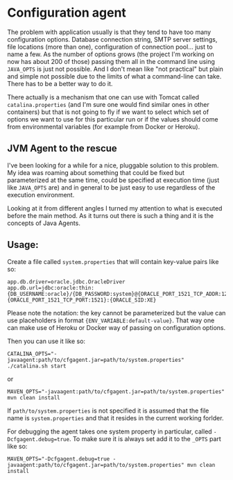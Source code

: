 # Configuration agent

The problem with application usually is that they tend to have too many configuration options. Database connection string, SMTP server settings, file locations (more than one), configuration of connection pool... just to name a few. As the number of options grows (the project I'm working on now has about 200 of those) passing them all in the command line using ```JAVA_OPTS``` is just not possible. And I don't mean like "not practical" but plain and simple not possible due to the limits of what a command-line can take. There has to be a better way to do it.

There actually is a mechanism that one can use with Tomcat called ```catalina.properties``` (and I'm sure one would find similar ones in other containers) but that is not going to fly if we want to select which set of options we want to use for this particular run or if the values should come from environmental variables (for example from Docker or Heroku).

## JVM Agent to the rescue

I've been looking for a while for a nice, pluggable solution to this problem. My idea was roaming about something that could be fixed but parameterized at the same time, could be specified at execution time (just like ```JAVA_OPTS``` are) and in general to be just easy to use regardless of the execution environment.

Looking at it from different angles I turned my attention to what is executed before the main method. As it turns out there is such a thing and it is the concepts of Java Agents.

## Usage:

Create a file called ```system.properties``` that will contain key-value pairs like so:

```
app.db.driver=oracle.jdbc.OracleDriver
app.db.url=jdbc:oracle:thin:{DB_USERNAME:oracle}/{DB_PASSWORD:system}@{ORACLE_PORT_1521_TCP_ADDR:127.0.0.1}:{ORACLE_PORT_1521_TCP_PORT:1521}:{ORACLE_SID:XE}
```

Please note the notation: the key cannot be parameterized but the value can use placeholders in format ```{ENV_VARIABLE:default-value}```. That way one can make use of Heroku or Docker way of passing on configuration options.

Then you can use it like so:

```
CATALINA_OPTS="-javaagent:path/to/cfgagent.jar=path/to/system.properties" ./catalina.sh start
```

or

```
MAVEN_OPTS="-javaagent:path/to/cfgagent.jar=path/to/system.properties" mvn clean install
```

If ```path/to/system.properties``` is not specified it is assumed that the file name is ```system.properties``` and that it resides in the current working forlder.

For debugging the agent takes one system property in particular, called ```-Dcfgagent.debug=true```. To make sure it is always set add it to the ```_OPTS``` part like so:

```
MAVEN_OPTS="-Dcfgagent.debug=true -javaagent:path/to/cfgagent.jar=path/to/system.properties" mvn clean install
```
